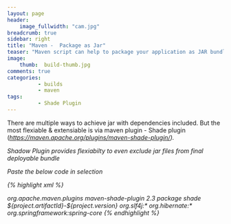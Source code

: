 ```yaml
---
layout: page
header:
    image_fullwidth: "cam.jpg"
breadcrumb: true
sidebar: right
title: "Maven -  Package as Jar"
teaser: "Maven script can help to package your application as JAR bundle. That's great ! But if you need to have dependencies jars package into a same jar so that you execute jar. Yes MAVEN plugins surely helps us ! "
image:
    thumb:  build-thumb.jpg
comments: true
categories:
          - builds
          - maven
tags:
          - Shade Plugin
---
```


There are multiple ways to achieve jar with dependencies included. But the most flexiable & extensiable is via maven plugin - Shade plugin (<em>https://maven.apache.org/plugins/maven-shade-plugin/<em>).

Shadow Plugin provides flexiabilty to even exclude jar files from final deployable bundle

Paste the below code in <build> <plugins> selection

{% highlight xml %}
<!-- Maven Shade Plugin -->
<plugin>
    <groupId>org.apache.maven.plugins</groupId>
    <artifactId>maven-shade-plugin</artifactId>
    <version>2.3</version>
    <executions>
        <!-- Run shade goal on package phase -->
        <execution>
            <phase>package</phase>
            <goals>
                <goal>shade</goal>
            </goals>
            <configuration>
                <finalName>${project.artifactId}-${project.version}</finalName>
                <artifactSet>
                    <excludes>
                        <!-- Examples-->
                        <exclude>org.slf4j:*</exclude>
                        <exclude>org.hibernate:*</exclude>
                        <exclude>org.springframework:spring-core</exclude>
                    </excludes>
                </artifactSet>                        
            </configuration>
        </execution>
    </executions>
</plugin>
{% endhighlight %}
